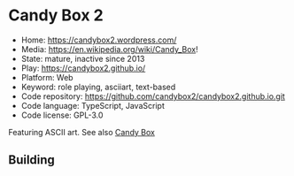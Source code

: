# Candy Box 2

- Home: https://candybox2.wordpress.com/
- Media: https://en.wikipedia.org/wiki/Candy_Box!
- State: mature, inactive since 2013
- Play: https://candybox2.github.io/
- Platform: Web
- Keyword: role playing, asciiart, text-based
- Code repository: https://github.com/candybox2/candybox2.github.io.git
- Code language: TypeScript, JavaScript
- Code license: GPL-3.0

Featuring ASCII art.
See also [Candy Box](https://github.com/candybox2/candybox)

## Building
